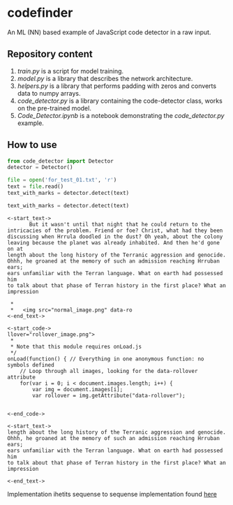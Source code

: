 # codefinder
An ML (NN) based example of JavaScript code detector in a raw input.

## Repository content
1. *train.py* is a script for model training.
2. *model.py* is a library that describes the network architecture.
3. *helpers.py* is a library that performs padding with zeros and converts data to numpy arrays.
4. *code_detector.py* is a library containing the code-detector class, works on the pre-trained model.
5. *Code_Detector.ipynb* is a notebook demonstrating the *code_detector.py* example.

## How to use
```Python
from code_detector import Detector
detector = Detector()
```

```Python
file = open('for_test_01.txt', 'r')
text = file.read()
text_with_marks = detector.detect(text)

text_with_marks = detector.detect(text)
```


```
<-start_text->
       But it wasn't until that night that he could return to the
intricacies of the problem. Friend or foe? Christ, what had they been
discussing when Hrrula doodled in the dust? Oh yeah, about the colony
leaving because the planet was already inhabited. And then he'd gone on at
length about the long history of the Terranic aggression and genocide.
Ohhh, he groaned at the memory of such an admission reaching Hrruban ears;
ears unfamiliar with the Terran language. What on earth had possessed him
to talk about that phase of Terran history in the first place? What an
impression
 
 * 
 *   <img src="normal_image.png" data-ro
<-end_text->

<-start_code->
llover="rollover_image.png">
 * 
 * Note that this module requires onLoad.js
 */
onLoad(function() { // Everything in one anonymous function: no symbols defined
    // Loop through all images, looking for the data-rollover attribute
    for(var i = 0; i < document.images.length; i++) {
        var img = document.images[i]; 
        var rollover = img.getAttribute("data-rollover"); 


<-end_code->

<-start_text->
length about the long history of the Terranic aggression and genocide.
Ohhh, he groaned at the memory of such an admission reaching Hrruban ears;
ears unfamiliar with the Terran language. What on earth had possessed him
to talk about that phase of Terran history in the first place? What an
impression

<-end_text->
```

Implementation ihetits sequense to sequense implementation found [here](https://github.com/ematvey/tensorflow-seq2seq-tutorials/blob/master/2-seq2seq-advanced.ipynb)
